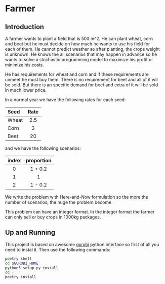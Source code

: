 # Farmer
## Introduction
A farmer wants to plant a field that is 500 m^2. He can plant wheat, corn and beet but he must decide on how much
he wants to use his field for each of them. He cannot predict weather so after planting, the crops weight is unknown.
He knows the all scenarios that may happen in advance so he wants to solve a stochastic programming model to
maximize his profit or minimize his costs.

He has requirements for wheat and corn and if these requirements are unmeet he must buy them.
There is no requirement for beet and all of it will be sold. But there is an specific demand for beet
and extra of it will be sold in much lower price.

In a normal year we have the following rates for each seed:

| Seed  | Rate |
|:----- |:----:|
| Wheat | 2.5  |
| Corn  | 3    | 
| Beet  | 20   |

and we have the following scenarios:

| index | proportion |
|:-----:|:----------:|
| 0     | 1 + 0.2    |
| 1     | 1          |
| 2     | 1 - 0.2    |

We write the problem with Here-and-Now formulation so the more the number of scenarios, the huge the problem become.

This problem can have an integer format. In the integer format the farmer can only sell or buy crops in 1000kg packages.

## Up and Running
This project is based on awesome [gurobi](https://www.gurobi.com/) python interface so first of all you need to instal it.
Then use the following commands:

```sh
poetry shell
cd $GUROBI_HOME
python3 setup.py install
cd -
poetry install
```
